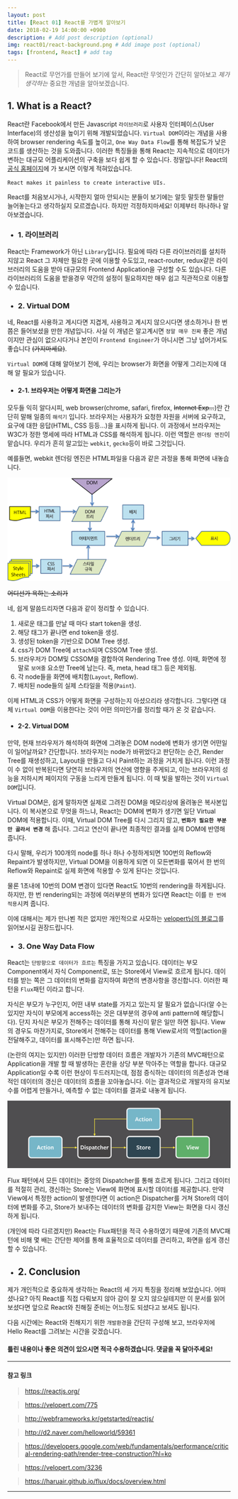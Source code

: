 ```yaml
---
layout: post
title: [React 01] React를 가볍게 알아보기
date: 2018-02-19 14:00:00 +0900
description: # Add post description (optional)
img: react01/react-background.png # Add image post (optional)
tags: [frontend, React] # add tag
---
```



> React로 무언가를 만들어 보기에 앞서, React란 무엇인가 간단히 알아보고 *제가 생각하는* 중요한 개념을 알아보겠습니다.

## 1. What is a React?

React란 Facebook에서 만든 Javascript `라이브러리`로 사용자 인터페이스(User Interface)의 생산성을 높이기 위해 개발되었습니다. `Virtual DOM`이라는 개념을 사용하여 browser rendering 속도를 높이고, `One Way Data Flow`를 통해 복잡도가 낮은 코드를 생산하는 것을 도와줍니다. 이러한 특징들을 통해 React는 지속적으로 데이터가 변하는 대규모 어플리케이션의 구축을 보다 쉽게 할 수 있습니다. 
정말입니다! React의 [공식 홈페이지](https://reactjs.org/)에 가 보시면 이렇게 적혀있습니다.

```
React makes it painless to create interactive UIs.
```

React를 처음보시거나, 시작한지 얼마 안되시는 분들이 보기에는 알듯 말듯한 말들만 늘어놓는다고 생각하실지 모르겠습니다. 하지만 걱정하지마세요! 이제부터 하나하나 알아보겠습니다.

- ### 1. 라이브러리

React는 Framework가 아닌 `Library`입니다. 필요에 따라 다른 라이브러리를 설치하지않고 React 그 자체만 필요한 곳에 이용할 수도있고, react-router, redux같은 라이브러리의 도움을 받아 대규모의 Frontend Application을 구성할 수도 있습니다. 다른 라이브러리의 도움을 받을경우 약간의 설정이 필요하지만 매우 쉽고 직관적으로 이용할 수 있습니다.

- ### 2. Virtual DOM

네, React를 사용하고 계시다면 지겹게, 사용하고 계시지 않으시다면 생소하거나 한 번쯤은 들어보셨을 만한 개념입니다. 사실 이 개념은 알고계시면 `정말 매우 진짜` 좋은 개념이지만 관심이 없으시다거나 본인이 `Frontend Engineer`가 아니시면 그냥 넘어가셔도 좋습니다 ~~(가지마세요)~~.

`Virtual DOM`에 대해 알아보기 전에, 우리는 browser가 화면을 어떻게 그리는지에 대해 알 필요가 있습니다.

- #### 2-1. 브라우저는 어떻게 화면을 그리는가

모두들 익히 알다시피, web browser(chrome, safari, firefox, ~~Internet Exp...~~)란 간단히 말해 일종의 `해석기` 입니다. 브라우저는 사용자가 요청한 자원을 서버에 요구하고, 요구에 대한 응답(HTML, CSS 등등...)을 표시하게 됩니다. 이 과정에서 브라우저는 W3C가 정한 명세에 따라 HTML과 CSS를 해석하게 됩니다. 이런 역할은 `렌더링 엔진`이 맡습니다. 우리가 흔히 알고있는 `webkit`, `gecko`등이 바로 그것입니다.

예를들면, webkit 렌더링 엔진은 HTML파일을 다음과 같은 과정을 통해 화면에 내놓습니다.

![image](../assets/img/react01/webkit.png)

~~어디선가 욕하는 소리가~~

네, 쉽게 말씀드리자면 다음과 같이 정리할 수 있습니다.

1. 새로운 태그를 만날 때 마다 start token을 생성.
2. 해당 태그가 끝나면 end token을 생성.
3. 생성된 token을 기반으로 DOM Tree 생성.
4. css가 DOM Tree에 `attach`되며 CSSOM Tree 생성.
5. 브라우저가 DOM및 CSSOM을 결합하여 Rendering Tree 생성. 이때, 화면에 정말로 `보여줄` 요소만 Tree에 남는다. 즉, meta, head 태그 등은 제외됨.
6. 각 node들을 화면에 배치함(`Layout`, Reflow).
7. 배치된 node들의 실제 스타일을 적용(`Paint`).

이제 HTML과 CSS가 어떻게 화면을 구성하는지 아셨으리라 생각합니다. 그렇다면 대체 `Virtual DOM`을 이용한다는 것이 어떤 의미인가를 정리할 때가 온 것 같습니다.

- #### 2-2. Virtual DOM

만약, 현재 브라우저가 해석하여 화면에 그려놓은 DOM node에 변화가 생기면 어떤일이 일어날까요? 간단합니다. 브라우저는 node가 바뀌었다고 판단하는 순간, Render Tree를 재생성하고, Layout을 만들고 다시 Paint하는 과정을 거치게 됩니다. 이런 과정이 수 없이 반복된다면 당연히 브라우저의 연산에 영향을 주게되고, 이는 브라우저의 성능을 저하시켜 페이지의 구동을 느리게 만들게 됩니다. 이 때 빛을 발하는 것이 `Virtual DOM`입니다.

Virtual DOM은, 쉽게 말하자면 실제로 그려진 DOM을 메모리상에 올려놓은 복사본입니다. 이 복사본으로 무엇을 하느냐, React는 DOM에 변화가 생기면 일단 Virtual DOM에 적용합니다. 이때, Virtual DOM Tree를 다시 그리지 않고, **`변화가 필요한 부분만 골라서 변경`** 해 줍니다. 그리고 연산이 끝나면 최종적인 결과를 실제 DOM에 반영해 줍니다.

다시 말해, 우리가 100개의 node를 하나 하나 수정하게되면 100번의 Reflow와 Repaint가 발생하지만, Virtual DOM을 이용하게 되면 이 모든변화를 묶어서 한 번의 Reflow와 Repaint로 실제 화면에 적용할 수 있게 된다는 것입니다.

물론 1초내에 10번의 DOM 변경이 있다면 React도 10번의 rendering을 하게됩니다. 하지만, 한 번 rendering되는 과정에 여러부분의 변화가 있다면 React는 이를 `한 번에 적용`시켜 줍니다.

이에 대해서는 제가 만나뵌 적은 없지만 개인적으로 사모하는 [velopert님의 블로그](https://velopert.com/3236)를 읽어보시길 권장드립니다.

- ### 3. One Way Data Flow

React는 `단방향으로 데이터가 흐르는` 특징을 가지고 있습니다. 데이터는 부모 Component에서 자식 Component로, 또는 Store에서 View로 흐르게 됩니다. 데이터를 받는 쪽은 그 데이터의 변화를 감지하여 화면의 변경사항을 갱신합니다. 이러한 패턴을 `Flux`패턴 이라고 합니다.

자식은 부모가 누구인지, 어떤 내부 state를 가지고 있는지 알 필요가 없습니다(알 수는 있지만 자식이 부모에게 access하는 것은 대부분의 경우에 anti pattern에 해당합니다). 단지 자식은 부모가 전해주는 데이터를 통해 자신이 맡은 일만 하면 됩니다. View의 경우도 마찬가지로, Store에서 전해주는 데이터를 통해 View로서의 역할(action을 전달해주고, 데이터를 표시해주는)만 하면 됩니다.

(논란의 여지는 있지만) 이러한 단방향 데이터 흐름은 개발자가 기존의 MVC패턴으로 Application을 개발 할 때 발생하는 혼란을 상당 부분 막아주는 역할을 합니다. 대규모 Application일 수록 이런 현상이 두드러지는데, 점점 증식하는 데이터의 의존성과 연쇄적인 데이터의 갱신은 데이터의 흐름을 꼬아놓습니다. 이는 결과적으로 개발자의 유지보수를 어렵게 만들거나, 예측할 수 없는 데이터를 결과로 내놓게 됩니다.

![image](../assets/img/react01/flux.png)

Flux 패턴에서 모든 데이터는 중앙의 Dispatcher를 통해 흐르게 됩니다. 그리고 데이터를 적절히 관리, 갱신하는 Store는 View에 화면에 표시할 데이터를 제공합니다. 만약 View에서 특정한 action이 발생한다면 이 action은 Dispatcher를 거쳐 Store의 데이터에 변화를 주고, Store가 보내주는 데이터의 변화를 감지한 View는 화면을 다시 갱신하게 됩니다.

(개인에 따라 다르겠지만) React는 Flux패턴을 적극 수용하였기 때문에 기존의 MVC패턴에 비해 몇 배는 간단한 제어를 통해 효율적으로 데이터를 관리하고, 화면을 쉽게 갱신할 수 있습니다.

- ## 2. Conclusion

제가 개인적으로 중요하게 생각하는 React의 세 가지 특징을 정리해 보았습니다. 어떠셨나요? 아직 React를 직접 다뤄보지 않아 감이 잘 오지 않으실테지만 이 문서를 읽어보셨다면 앞으로 React와 친해질 준비는 어느정도 되셨다고 보셔도 됩니다.

다음 시간에는 React와 친해지기 위한 `개발환경`을 간단히 구성해 보고, 브라우저에 Hello React를 그려보는 시간을 갖겠습니다.

#### 틀린 내용이나 좋은 의견이 있으시면 적극 수용하겠습니다. 댓글을 꼭 달아주세요!

---
#### 참고 링크
> https://reactjs.org/

> https://velopert.com/775

> http://webframeworks.kr/getstarted/reactjs/

> http://d2.naver.com/helloworld/59361

> https://developers.google.com/web/fundamentals/performance/critical-rendering-path/render-tree-construction?hl=ko

> https://velopert.com/3236

> https://haruair.github.io/flux/docs/overview.html
---
